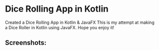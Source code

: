 # Dice Rolling App in Kotlin
Created a Dice Rolling App in Kotlin &amp; JavaFX
This is my attempt at making a Dice Roller in Kotlin using JavaFX. Hope you enjoy it!

## Screenshots:
